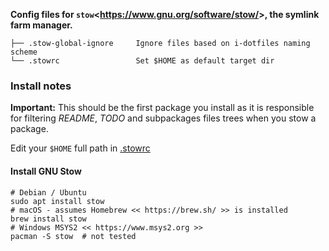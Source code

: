 **Config files for `stow`<<https://www.gnu.org/software/stow/>>, the symlink farm manager.**

    ├── .stow-global-ignore     Ignore files based on i-dotfiles naming scheme
    └── .stowrc                 Set $HOME as default target dir

### Install notes

**Important:** This should be the first package you install as it is responsible for filtering *README*, *TODO* and subpackages files trees when you stow a package.

Edit your `$HOME` full path in [.stowrc](.stowrc)


#### Install GNU Stow

```shell
# Debian / Ubuntu
sudo apt install stow
# macOS - assumes Homebrew << https://brew.sh/ >> is installed
brew install stow
# Windows MSYS2 << https://www.msys2.org >>
pacman -S stow  # not tested
```